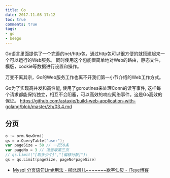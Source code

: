 ```yaml
---
title: Go
date: 2017.11.08 17:12
toc: true
comments: true
tags:
- go
- beego
---
```


Go语言里面提供了一个完善的net/http包，通过http包可以很方便的就搭建起来一个可以运行的Web服务。
同时使用这个包能很简单地对Web的路由，静态文件，模版，cookie等数据进行设置和操作。

万变不离其宗，Go的Web服务工作也离不开我们第一小节介绍的Web工作方式。

Go为了实现高并发和高性能, 使用了goroutines来处理Conn的读写事件, 这样每个请求都能保持独立，相互不会阻塞，可以高效的响应网络事件。这是Go高效的保证。
https://github.com/astaxie/build-web-application-with-golang/blob/master/zh/03.4.md


## 分页
```go
o := orm.NewOrm()
qs = o.QueryTable("user");
var pageSize = 50 // 一页50条
var pageNo = 3 // 准备取第三页
// qs.Limit("[取多少个]","[偏移行数]");
qs = qs.Limit(pageSize, pageNo*pageSize)
```
- [Mysql 分页语句Limit用法 - 柳北风儿~~~~~~~欲宇仙炅 - ITeye博客](http://qimo601.iteye.com/blog/1634748)
